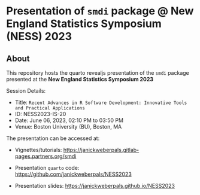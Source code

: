 # Presentation of `smdi` package @ **New England Statistics Symposium (NESS) 2023**

## About

This repository hosts the quarto revealjs presentation of the `smdi` package presented at the **New England Statistics Symposium 2023**

Session Details:

- Title: `Recent Advances in R Software Development: Innovative Tools and Practical Applications`
- ID: NESS2023-IS-20
- Date: June 06, 2023, 02:10 PM to 03:50 PM
- Venue: Boston University (BU), Boston, MA

The presentation can be accessed at:

- Vignettes/tutorials: <https://janickweberpals.gitlab-pages.partners.org/smdi>

- Presentation `quarto` code: <https://github.com/janickweberpals/NESS2023>

- Presentation slides: <https://janickweberpals.github.io/NESS2023>